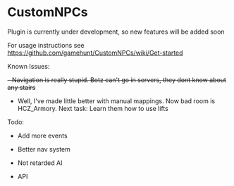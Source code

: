 # CustomNPCs
Plugin is currently under development, so new features will be added soon

For usage instructions see https://github.com/gamehunt/CustomNPCs/wiki/Get-started

Known Issues:

 ~~- Navigation is really stupid. Botz can't go in servers, they dont know about any stairs~~
 - Well, I've made little better with manual mappings. Now bad room is HCZ_Armory. Next task: Learn them how to use lifts

Todo:

- Add more events

- Better nav system

- Not retarded AI

- API
